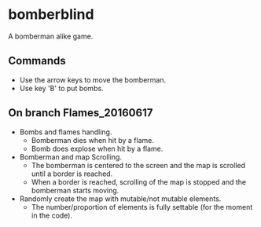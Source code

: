 # bomberblind
A bomberman alike game.

## Commands
- Use the arrow keys to move the bomberman.
- Use key 'B' to put bombs.

## On branch Flames_20160617
- Bombs and flames handling.
  - Bomberman dies when hit by a flame.
  - Bomb does explose when hit by a flame.
- Bomberman and map Scrolling. 
  - The bomberman is centered to the screen and the map is scrolled until a border is reached.
  - When a border is reached, scrolling of the map is stopped and the bomberman starts moving.
- Randomly create the map with mutable/not mutable elements.
  - The number/proportion of elements is fully settable (for the moment in the code).

